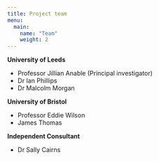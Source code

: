 ```yaml
---
title: Project team
menu:
  main:
    name: "Team"
    weight: 2
---
```


**University of Leeds**
* Professor Jillian Anable (Principal investigator)
* Dr Ian Phillips
* Dr Malcolm Morgan

**University of Bristol**
* Professor Eddie Wilson
* James Thomas

**Independent Consultant**
* Dr Sally Cairns
